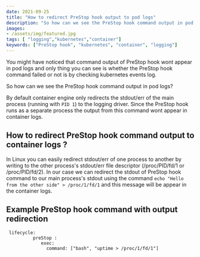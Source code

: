```yaml
---
date: 2021-09-25
title: "How to redirect PreStop hook output to pod logs"
description: "So how can we see the PreStop hook command output in pod logs? By default container engine only redirects the stdout/err of the main process"
images:
- /assets/img/featured.jpg
tags: [ "logging","kubernetes","container"]
keywords: ["PreStop hook", "kubernetes", "container", "logging"]
---
```

You might have noticed that command output of PreStop hook wont appear in pod logs and only thing you can see is whether the PreStop hook command failed or not is by checking kubernetes events log. 

So how can we see the PreStop hook command output in pod logs? 

By default container engine only redirects the stdout/err of the main process (running with `PID 1`) to the logging driver. Since the PreStop hook runs as a separate process the output from this command wont appear in container logs.

## How to redirect PreStop hook command output to container logs ?

In Linux you can easily redirect stdout/err of one process to another by writing to the other process's stdout/err file descriptor (/proc/PID/fd/1 or /proc/PID/fd/2). In our case we can redirect the stdout of PreStop hook command to our main process's stdout using the command `echo "Hello from the other side" > /proc/1/fd/1` and this message will be appear in the container logs. 


## Example PreStop hook command with output redirection 
```
 lifecycle:
          preStop :
             exec:
               command: ["bash", "uptime > /proc/1/fd/1"]           
```
